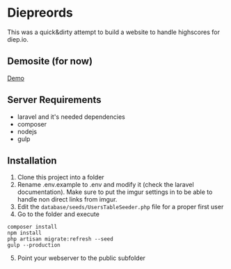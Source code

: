 # Diepreords
This was a quick&dirty attempt to build a website to handle highscores for diep.io.


## Demosite (for now)
[Demo](https://dieprecords.moepl.eu/)

## Server Requirements
* laravel and it's needed dependencies
* composer
* nodejs
* gulp

## Installation
1. Clone this project into a folder
2. Rename .env.example to .env and modify it (check the laravel documentation). Make sure to put the imgur settings in to be able to handle non direct links from imgur.
3. Edit the `database/seeds/UsersTableSeeder.php` file for a proper first user
4. Go to the folder and execute 
```
composer install
npm install
php artisan migrate:refresh --seed
gulp --production
```

5. Point your webserver to the public subfolder




